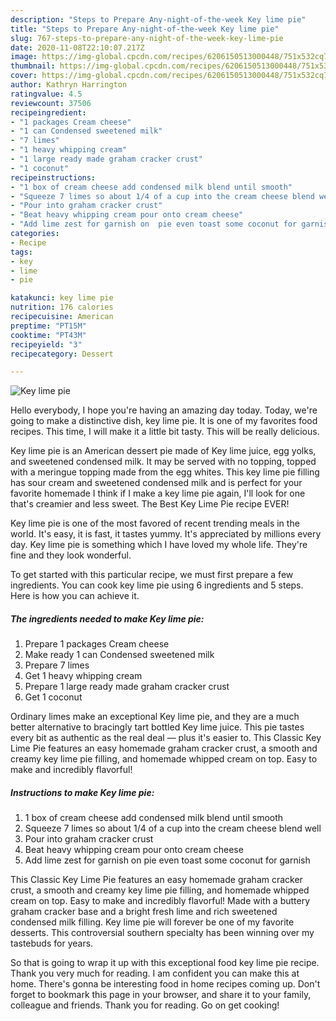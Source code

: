 ```yaml
---
description: "Steps to Prepare Any-night-of-the-week Key lime pie"
title: "Steps to Prepare Any-night-of-the-week Key lime pie"
slug: 767-steps-to-prepare-any-night-of-the-week-key-lime-pie
date: 2020-11-08T22:10:07.217Z
image: https://img-global.cpcdn.com/recipes/6206150513000448/751x532cq70/key-lime-pie-recipe-main-photo.jpg
thumbnail: https://img-global.cpcdn.com/recipes/6206150513000448/751x532cq70/key-lime-pie-recipe-main-photo.jpg
cover: https://img-global.cpcdn.com/recipes/6206150513000448/751x532cq70/key-lime-pie-recipe-main-photo.jpg
author: Kathryn Harrington
ratingvalue: 4.5
reviewcount: 37506
recipeingredient:
- "1 packages Cream cheese"
- "1 can Condensed sweetened milk"
- "7 limes"
- "1 heavy whipping cream"
- "1 large ready made graham cracker crust"
- "1 coconut"
recipeinstructions:
- "1 box of cream cheese add condensed milk blend until smooth"
- "Squeeze 7 limes so about 1/4 of a cup into the cream cheese blend well"
- "Pour into graham cracker crust"
- "Beat heavy whipping cream pour onto cream cheese"
- "Add lime zest for garnish on  pie even toast some coconut for garnish"
categories:
- Recipe
tags:
- key
- lime
- pie

katakunci: key lime pie 
nutrition: 176 calories
recipecuisine: American
preptime: "PT15M"
cooktime: "PT43M"
recipeyield: "3"
recipecategory: Dessert

---
```



![Key lime pie](https://img-global.cpcdn.com/recipes/6206150513000448/751x532cq70/key-lime-pie-recipe-main-photo.jpg)

Hello everybody, I hope you're having an amazing day today. Today, we're going to make a distinctive dish, key lime pie. It is one of my favorites food recipes. This time, I will make it a little bit tasty. This will be really delicious.

Key lime pie is an American dessert pie made of Key lime juice, egg yolks, and sweetened condensed milk. It may be served with no topping, topped with a meringue topping made from the egg whites. This key lime pie filling has sour cream and sweetened condensed milk and is perfect for your favorite homemade I think if I make a key lime pie again, I&#39;ll look for one that&#39;s creamier and less sweet. The Best Key Lime Pie recipe EVER!

Key lime pie is one of the most favored of recent trending meals in the world. It's easy, it is fast, it tastes yummy. It's appreciated by millions every day. Key lime pie is something which I have loved my whole life. They're fine and they look wonderful.


To get started with this particular recipe, we must first prepare a few ingredients. You can cook key lime pie using 6 ingredients and 5 steps. Here is how you can achieve it.

<!--inarticleads1-->

##### The ingredients needed to make Key lime pie:

1. Prepare 1 packages Cream cheese
1. Make ready 1 can Condensed sweetened milk
1. Prepare 7 limes
1. Get 1 heavy whipping cream
1. Prepare 1 large ready made graham cracker crust
1. Get 1 coconut


Ordinary limes make an exceptional Key lime pie, and they are a much better alternative to bracingly tart bottled Key lime juice. This pie tastes every bit as authentic as the real deal — plus it&#39;s easier to. This Classic Key Lime Pie features an easy homemade graham cracker crust, a smooth and creamy key lime pie filling, and homemade whipped cream on top. Easy to make and incredibly flavorful! 

<!--inarticleads2-->

##### Instructions to make Key lime pie:

1. 1 box of cream cheese add condensed milk blend until smooth
1. Squeeze 7 limes so about 1/4 of a cup into the cream cheese blend well
1. Pour into graham cracker crust
1. Beat heavy whipping cream pour onto cream cheese
1. Add lime zest for garnish on  pie even toast some coconut for garnish


This Classic Key Lime Pie features an easy homemade graham cracker crust, a smooth and creamy key lime pie filling, and homemade whipped cream on top. Easy to make and incredibly flavorful! Made with a buttery graham cracker base and a bright fresh lime and rich sweetened condensed milk filling. Key lime pie will forever be one of my favorite desserts. This controversial southern specialty has been winning over my tastebuds for years. 

So that is going to wrap it up with this exceptional food key lime pie recipe. Thank you very much for reading. I am confident you can make this at home. There's gonna be interesting food in home recipes coming up. Don't forget to bookmark this page in your browser, and share it to your family, colleague and friends. Thank you for reading. Go on get cooking!
